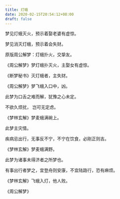 ```yaml
---
title: 灯蛾
date: 2020-02-15T20:54:12+08:00
draft: false
---
```


梦见灯蛾灭火，预示着娶老婆有虚惊。

梦见消灭灯蛾，预示着会失财。

原版周公解梦：灯蛾扑火，交挚友。

《周公解梦》梦灯蛾扑灭火，主娶女有虚惊。

《断梦秘书》灭灯蛾者，主失财。

《周公解梦》梦飞蛾入口中，凶。

此梦为口舌之难而解，犹豫之心未定。

不欲久烦扰， 岂可无定虑。

《梦林玄解》梦麦蛾满碗上。

此梦主灾情。

疾病忌出行，无事反不宁，不宁在饮食，必刚正则吉。

《梦林玄解》梦麦蛾满野。

此梦为诸事未得济者之所梦也。

有事出行者梦之，宜登舟则安康，不宜陆路行，恐有麻烦。

《梦林玄解》飞蛾入灯，他人败。

《周公解梦》